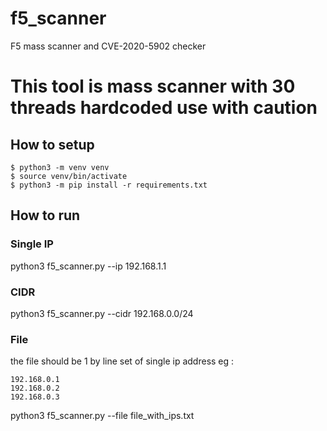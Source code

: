 # f5_scanner
F5 mass scanner and  CVE-2020-5902 checker

# This tool is mass scanner with 30 threads hardcoded use with caution

## How to setup
```
$ python3 -m venv venv
$ source venv/bin/activate
$ python3 -m pip install -r requirements.txt
```
## How to run

### Single IP

python3 f5_scanner.py --ip 192.168.1.1

### CIDR

python3 f5_scanner.py --cidr 192.168.0.0/24

### File
the file should be 1 by line set of single ip address eg :

```
192.168.0.1
192.168.0.2
192.168.0.3
```

python3 f5_scanner.py --file file_with_ips.txt


